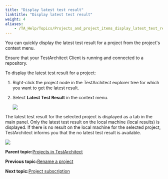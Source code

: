 ```yaml
--- 
title: "Display latest test result"
linktitle: "Display latest test result"
weight: 4
aliases: 
    - /TA_Help/Topics/Projects_and_project_items_display_latest_test_result.html
---
```


You can quickly display the latest test result for a project from the project's context menu.

Ensure that your TestArchitect Client is running and connected to a repository.

To display the latest test result for a project:

1.  Right-click the project node in the TestArchitect explorer tree for which you want to get the latest result.

2.  Select **Latest Test Result** in the context menu.

    ![](/images//Images/Projects_latest_test_result.png)


The latest test result for the selected project is displayed as a tab in the main panel. Only the latest test result on the local machine \(local results\) is displayed. If there is no result on the local machine for the selected project, TestArchitect informs you that the no latest test result is available.

![](/images//Images/Projects_no_local_test_results.png)

**Parent topic:**[Projects in TestArchitect](/TA_Help/Topics/Projects_def.html)

**Previous topic:**[Rename a project](/TA_Help/Topics/Projects_and_project_items_rename_project.html)

**Next topic:**[Project subscription](/TA_Help/Topics/Project_subscription.html)

